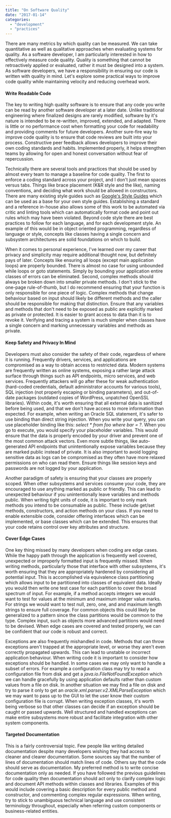 ```yaml
---
title: "On Software Quality"
date: "2017-01-14"
categories: 
  - "development"
  - "practices"
---
```


There are many metrics by which quality can be measured. We can take quantitative as well as qualitative approaches when evaluating systems for quality. As a software developer, I am particularly interested in how to effectively measure code quality. Quality is something that cannot be retroactively applied or evaluated, rather it must be designed into a system. As software developers, we have a responsibility in ensuring our code is written with quality in mind. Let's explore some practical ways to improve code quality while maintaining velocity and reducing overhead work.

#### Write Readable Code

The key to writing high quality software is to ensure that any code you write can be read by another software developer at a later date. Unlike traditional engineering where finalized designs are rarely modified, software by it's nature is intended to be re-written, improved, extended, and adapted. There is little or no performance cost when formatting your code for readability and providing comments for future developers. Another sure-fire way to improve code quality is to ensure that code reviews are built into your process. Constructive peer feedback allows developers to improve their own coding standards and habits. Implemented properly, it helps strengthen teams by allowing for open and honest conversation without fear of repercussion.

Technically there are several tools and practices that should be used by almost every team to manage a baseline for code quality. The first to enforce a coding standard across your project, and I don't just mean spaces versus tabs. Things like brace placement (K&R style and the like), naming conventions, and deciding what work should be allowed in constructors. There are many existing style guides such as [Google's Style Guides](https://github.com/google/styleguide) which can be used as a base for your own style guides. Establishing a standard and a reference in-house also allows some of this work to be automated via critic and linting tools which can automatically format code and point out rules which may have been violated. Beyond code style there are best practices to follow for each language, and for each development style. An example of this would be in object oriented programming, regardless of language or style, concepts like classes having a single concern and subsystem architectures are solid foundations on which to build.

When it comes to personal experience, I've learned over my career that privacy and simplicity may require additional thought now, but definitely pays of later. Concepts like ensuring all loops (except main application loops) are properly bounded. There is almost no case for using unbounded while loops or goto statements. Simply by bounding your application entire classes of errors can be eliminated. Second, complex methods should always be broken down into smaller private methods. I don't stick to the one-page rule-of-thumb, but I do recommend ensuring that your function is only responsible for one piece of logic. Complex methods that change behaviour based on input should likely be different methods and the caller should be responsible for making that distinction. Ensure that any variables and methods that don't need to be exposed as public are explicitly marked as private or protected. It is easier to grant access to data than it is to revoke it. Verifying and tracing a system is much simpler when classes have a single concern and marking unnecessary variables and methods as private.

#### Keep Safety and Privacy In Mind

Developers must also consider the safety of their code, regardless of where it is running. Frequently drivers, services, and applications are compromised as a way to obtain access to restricted data. Modern systems are frequently written as online systems, exposing a rather large attack surface through things such as API endpoints, micro services, and web services. Frequently attackers will go after these for weak authentication (hard-coded credentials, default administrator accounts for various tools), SQL injection (not properly escaping or binding parameters), and out-of-date packages (outdated copies of WordPress, unpatched OpenSSL libraries). Within code, it's worth ensuring that all external data is sanitized before being used, and that we don't have access to more information than expected. For example, when writing an Oracle SQL statement, it's safer to use binding than direct string injection. When you write your query, you can use placeholder binding like this: _select \* from foo where bar = ?_. When you go to execute, you would specify your placeholder variables. This would ensure that the data is properly encoded by your driver and prevent one of the most common attack vectors. Even more subtle things, like auto-generated API endpoints that unintentionally expose variables because they are marked public instead of private. It is also important to avoid logging sensitive data as logs can be compromised as they often have more relaxed permissions on who can read them. Ensure things like session keys and passwords are not logged by your application.

Another paradigm of safety is ensuring that your classes are properly scoped. When other subsystems and services consume your code, they are encouraged to use anything marked as public or friendly. This can lead to unexpected behaviour if you unintentionally leave variables and methods public. When writing tight units of code, it is important to only mark methods you intend to be consumable as public. These include get/set methods, constructors, and action methods on your class. If you need to enable extensible code, consider offering interfaces which can be implemented, or base classes which can be extended. This ensures that your code retains control over key attributes and structure.

#### Cover Edge Cases

One key thing missed by many developers when coding are edge cases. While the happy path through the application is frequently well covered, unexpected or improperly formatted input is frequently missed. When writing methods, particularly those that interface with other subsystems, it's worth ensuring that they are appropriately hardened by considering all potential input. This is accomplished via equivalence class partitioning which allows input to be partitioned into classes of equivalent data. Ideally you would then write one test case for each partition to cover the broad spectrum of input. For example, if a method accepts integers we would want to test for values at the minimum and maximum integer value marks. For strings we would want to test null, zero, one, and and maximum length strings to ensure full coverage. For common objects this could likely be generalized to a pattern since the class partitions would be common to the type. Complex input, such as objects more advanced partitions would need to be devised. When edge cases are covered and tested properly, we can be confident that our code is robust and correct.

Exceptions are also frequently mishandled in code. Methods that can throw exceptions aren't trapped at the appropriate level, or worse they aren't even correctly propagated upwards. This can lead to unstable or incorrect application behaviour. When writing code it is important to consider how exceptions should be handled. In some cases we may only want to handle a subset of errors. For example a configuration class may try to read a configuration file from disk and get a _java.io.FileNotFoundException_ which we can handle gracefully by using application defaults rather than custom values from a file on disk. In another situation we may find a file on disk and try to parse it only to get an _oracle.xml.parser.v2.XMLParseException_ which we may want to pass up to the GUI to let the user know their custom configuration file is corrupt. When writing exception classes, it's worth being verbose so that other classes can decide if an exception should be caught or passed upwards. Well structured and handled exceptions can make entire subsystems more robust and facilitate integration with other system components.

#### Targeted Documentation

This is a fairly controversial topic. Few people like writing detailed documentation despite many developers wishing they had access to cleaner and clearer documentation. Some sources say that the number of lines of documentation should match lines of code. Others say that the code should serve as documentation. My preferred method is to write concise documentation only as needed. If you have followed the previous guidelines for code quality then documentation should act only to clarify complex logic and document API methods within classes and libraries. Examples of this would include covering a basic description for every public method and constructor, and commenting complex regular expressions. When writing, try to stick to unambiguous technical language and use consistent terminology throughout, especially when referring custom components or business-related entities.
